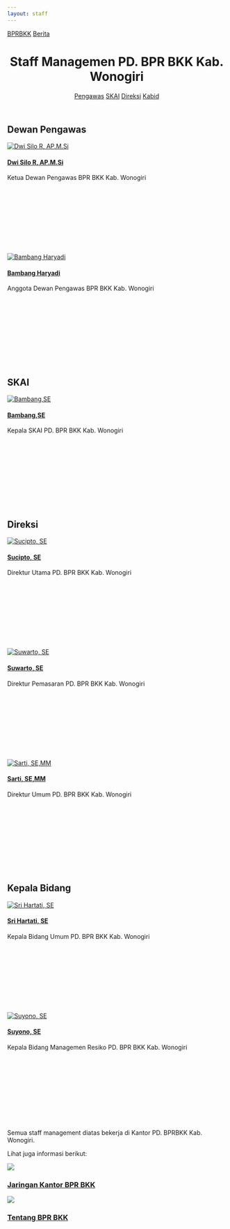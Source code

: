 ```yaml
---
layout: staff
---
```


<div class="container">
<!-- Top Navigation -->
	<div class="bprbkk-top clearfix">
		<a class="bprbkk-icon" href="/"><span>BPRBKK</span></a>
		<span class="right"><a class="bprbkk-icon" href="/news"><span>Berita</span></a></span>
	</div>
<div class="content">
	<header class="bprbkk-header">
		<h1>Staff Managemen <span>PD. BPR BKK Kab. Wonogiri</span></h1>
		<nav class="bprbkk-staff">
			<a href="#dewan-pengawas">Pengawas</a>
			<a href="#skai">SKAI</a>
			<a href="#direksi">Direksi</a>
			<a href="#kepala-bidang">Kabid</a>
		</nav>
	</header>
	<div class="dummy dummy-avatar" id="dewan-pengawas">
	<h2>Dewan Pengawas</h2>
		<div class="tooltip tooltip-effect-1">
		<a href="#"><img src="/images/managemen/suwarto.png" alt="Dwi Silo R, AP.M.Si"/><h4>Dwi Silo R, AP.M.Si</h4></a>
		<span class="tooltip-content"> Ketua Dewan Pengawas BPR BKK Kab. Wonogiri</span>
			<div class="tooltip-shape">
				<svg height="165px" width="220px">
				<use xlink:href="#managemen" class="bprbkk-1" />
				</svg>
			</div>
		</div>
		<div class="tooltip tooltip-effect-2">
		<a href="#"><img src="/images/managemen/sucipto.jpg" alt="Bambang Haryadi"/><h4>Bambang Haryadi</h4></a>
		<span class="tooltip-content">Anggota Dewan Pengawas BPR BKK Kab. Wonogiri</span>
			<div class="tooltip-shape">
				<svg height="165px" width="220px">
				<use xlink:href="#managemen-2" class="bprbkk-1" />
				</svg>
			</div>
		</div>
	</div>
	<div class="dummy dummy-avatar" id="skai">
	<h2>SKAI</h2>
		<div class="tooltip tooltip-effect-2">
		<a href="#"><img src="/images/managemen/sucipto.jpg" alt="Bambang,SE"/><h4>Bambang,SE</h4></a>
		<span class="tooltip-content">Kepala SKAI PD. BPR BKK Kab. Wonogiri</span>
			<div class="tooltip-shape">
				<svg height="165px" width="220px">
				<use xlink:href="#managemen-2" class="bprbkk-1" />
				</svg>
			</div>
		</div>
	</div>
	<div class="dummy dummy-avatar" id="direksi">
	<h2>Direksi</h2>
		<div class="tooltip tooltip-effect-1">
		<a href="#"><img src="/images/managemen/sucipto.jpg" alt="Sucipto, SE"/><h4>Sucipto, SE</h4></a>
		<span class="tooltip-content">Direktur Utama PD. BPR BKK Kab. Wonogiri</span>
			<div class="tooltip-shape">
				<svg height="165px" width="220px">
				<use xlink:href="#managemen" class="bprbkk-1" />
				</svg>
			</div>
		</div>
		<div class="tooltip tooltip-effect-2">
		<a href="#"><img src="/images/managemen/suwarto.png" alt="Suwarto, SE"/><h4>Suwarto, SE</h4></a>
		<span class="tooltip-content">Direktur Pemasaran PD. BPR BKK Kab. Wonogiri</span>
			<div class="tooltip-shape">
				<svg height="165px" width="220px">
				<use xlink:href="#managemen-2" class="bprbkk-1" />
				</svg>
			</div>
		</div>
		<div class="tooltip tooltip-effect-2">
		<a href="#"><img src="/images/managemen/sarti.jpg" alt="Sarti, SE,MM"/><h4>Sarti, SE,MM</h4></a>
		<span class="tooltip-content">Direktur Umum PD. BPR BKK Kab. Wonogiri</span>
			<div class="tooltip-shape">
				<svg height="165px" width="220px">
				<use xlink:href="#managemen-2" class="bprbkk-1" />
				</svg>
			</div>
		</div>
	</div>
	<div class="dummy dummy-avatar" id="kepala-bidang">
	<h2>Kepala Bidang</h2>
		<div class="tooltip tooltip-effect-1">
			<a href="#"><img src="/images/managemen/sri_hartati.png" alt="Sri Hartati, SE"/><h4>Sri Hartati, SE</h4></a>
			<span class="tooltip-content">Kepala Bidang Umum PD. BPR BKK Kab. Wonogiri</span>
			<div class="tooltip-shape">
				<svg height="165px" width="220px">
				<use xlink:href="#managemen" class="bprbkk-1" />
				</svg>
			</div>
		</div>
		<div class="tooltip tooltip-effect-2">
			<a href="#"><img src="/images/managemen/suyono.png" alt="Suyono, SE"/><h4>Suyono, SE</h4></a>
			<span class="tooltip-content">Kepala Bidang Managemen Resiko PD. BPR BKK Kab. Wonogiri</span>
			<div class="tooltip-shape">
				<svg height="165px" width="220px">
				<use xlink:href="#managemen-2" class="bprbkk-1" />
				</svg>
			</div>
		</div>
	</div>
	<p class="info">Semua staff management diatas bekerja di Kantor PD. BPRBKK Kab. Wonogiri.</p>
	<section class="related">
		<p>Lihat juga informasi berikut:</p>
			<a href="/about/kantor">
				<img src="/images/jaringan_kantor_300x142.jpg" />
				<h3>Jaringan Kantor BPR BKK</h3>
			</a>
			<a href="/about">
				<img src="/images/bprbkk_300x142.jpg" />
				<h3>Tentang BPR BKK</h3>
			</a>
	</section>
</div><!-- /content -->
</div><!-- /container -->